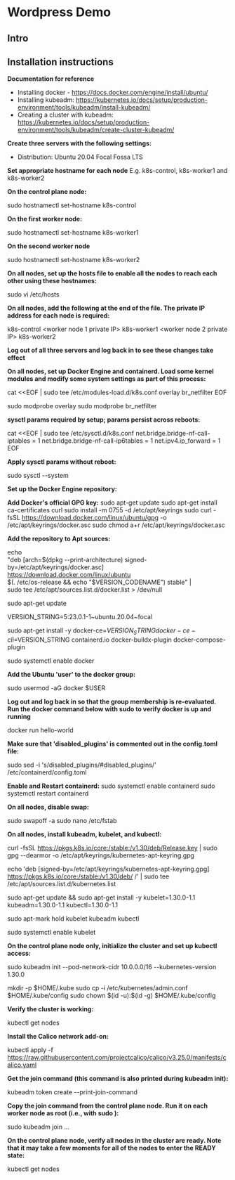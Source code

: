 # Wordpress Demo

## Intro

## Installation instructions

__Documentation for reference__
- Installing docker - https://docs.docker.com/engine/install/ubuntu/
- Installing kubeadm: https://kubernetes.io/docs/setup/production-environment/tools/kubeadm/install-kubeadm/
- Creating a cluster with kubeadm: https://kubernetes.io/docs/setup/production-environment/tools/kubeadm/create-cluster-kubeadm/


__Create three servers with the following settings:__

- Distribution: Ubuntu 20.04 Focal Fossa LTS


__Set appropriate hostname for each node__
E.g. k8s-control, k8s-worker1 and k8s-worker2


__On the control plane node:__

sudo hostnamectl set-hostname k8s-control


__On the first worker node:__

sudo hostnamectl set-hostname k8s-worker1


__On the second worker node__

sudo hostnamectl set-hostname k8s-worker2


__On all nodes, set up the hosts file to enable all the nodes to reach each other using these hostnames:__

sudo vi /etc/hosts


__On all nodes, add the following at the end of the file. The private IP address for each node is required:__

<control plane node private IP> k8s-control
<worker node 1 private IP> k8s-worker1
<worker node 2 private IP> k8s-worker2


__Log out of all three servers and log back in to see these changes take effect__

__On all nodes, set up Docker Engine and containerd. Load some kernel modules and modify some system settings as part of this
process:__

cat <<EOF | sudo tee /etc/modules-load.d/k8s.conf
overlay
br_netfilter
EOF

sudo modprobe overlay
sudo modprobe br_netfilter


__sysctl params required by setup; params persist across reboots:__

cat <<EOF | sudo tee /etc/sysctl.d/k8s.conf
net.bridge.bridge-nf-call-iptables  = 1
net.bridge.bridge-nf-call-ip6tables = 1
net.ipv4.ip_forward                 = 1
EOF


__Apply sysctl params without reboot:__

sudo sysctl --system


__Set up the Docker Engine repository:__

__Add Docker's official GPG key:__
sudo apt-get update
sudo apt-get install ca-certificates curl
sudo install -m 0755 -d /etc/apt/keyrings
sudo curl -fsSL https://download.docker.com/linux/ubuntu/gpg -o /etc/apt/keyrings/docker.asc
sudo chmod a+r /etc/apt/keyrings/docker.asc


__Add the repository to Apt sources:__

echo \
  "deb [arch=$(dpkg --print-architecture) signed-by=/etc/apt/keyrings/docker.asc] https://download.docker.com/linux/ubuntu \
  $(. /etc/os-release && echo "$VERSION_CODENAME") stable" | \
  sudo tee /etc/apt/sources.list.d/docker.list > /dev/null
  
sudo apt-get update

VERSION_STRING=5:23.0.1-1\~ubuntu.20.04\~focal

sudo apt-get install -y docker-ce=$VERSION_STRING docker-ce-cli=$VERSION_STRING containerd.io docker-buildx-plugin docker-compose-plugin

sudo systemctl enable docker


__Add the Ubuntu 'user' to the docker group:__

sudo usermod -aG docker \$USER


__Log out and log back in so that the group membership is re-evaluated. Run the docker command below with sudo to verify docker is up and running__

docker run hello-world


__Make sure that 'disabled_plugins' is commented out in the config.toml file:__

sudo sed -i 's/disabled_plugins/#disabled_plugins/' /etc/containerd/config.toml


__Enable and Restart containerd:__
sudo systemctl enable containerd
sudo systemctl restart containerd


__On all nodes, disable swap:__

sudo swapoff -a
sudo nano /etc/fstab


__On all nodes, install kubeadm, kubelet, and kubectl:__

curl -fsSL https://pkgs.k8s.io/core:/stable:/v1.30/deb/Release.key | sudo gpg --dearmor -o /etc/apt/keyrings/kubernetes-apt-keyring.gpg

echo 'deb [signed-by=/etc/apt/keyrings/kubernetes-apt-keyring.gpg] https://pkgs.k8s.io/core:/stable:/v1.30/deb/ /' | sudo tee /etc/apt/sources.list.d/kubernetes.list

sudo apt-get update && sudo apt-get install -y kubelet=1.30.0-1.1 kubeadm=1.30.0-1.1 kubectl=1.30.0-1.1

sudo apt-mark hold kubelet kubeadm kubectl

sudo systemctl enable kubelet


__On the control plane node only, initialize the cluster and set up kubectl access:__

sudo kubeadm init --pod-network-cidr 10.0.0.0/16 --kubernetes-version 1.30.0

mkdir -p \$HOME/.kube
sudo cp -i /etc/kubernetes/admin.conf \$HOME/.kube/config
sudo chown \$(id -u):\$(id -g) \$HOME/.kube/config


__Verify the cluster is working:__

kubectl get nodes


__Install the Calico network add-on:__

kubectl apply -f https://raw.githubusercontent.com/projectcalico/calico/v3.25.0/manifests/calico.yaml


__Get the join command (this command is also printed during kubeadm init):__

kubeadm token create --print-join-command


__Copy the join command from the control plane node. Run it on each worker node as root (i.e., with sudo ):__

sudo kubeadm join ...


__On the control plane node, verify all nodes in the cluster are ready. Note that it may take a few moments for all of the nodes to enter the READY state:__

kubectl get nodes

